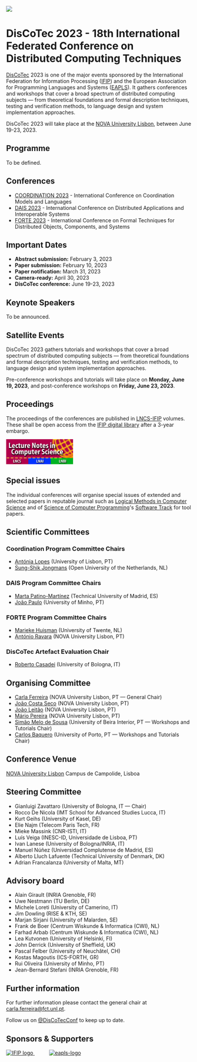 [![](discotec2023-banner.v3.png)](https://www.discotec.org/2023/)

# DisCoTec 2023 - 18th International Federated Conference on Distributed Computing Techniques

[DisCoTec](https://www.discotec.org) 2023 is one of the major events sponsored by the International Federation for Information Processing ([IFIP](http://www.ifip.org)) and the European Association for Programming Languages and Systems ([EAPLS](https://eapls.org)). It gathers conferences and workshops that cover a broad spectrum of distributed computing subjects — from theoretical foundations and formal description techniques, testing and verification methods, to language design and system implementation approaches.



DisCoTec 2023 will take place at the [NOVA University Lisbon](https://www.unl.pt/en), between June 19-23, 2023.  

## Programme

To be defined.

## Conferences
* [COORDINATION 2023](https://www.discotec.org/2023/coordination) - International Conference on Coordination Models and Languages
* [DAIS 2023](https://www.discotec.org/2023/dais) - International Conference on Distributed Applications and Interoperable Systems
* [FORTE 2023](https://www.discotec.org/2023/forte) - International Conference on Formal Techniques for Distributed Objects, Components, and Systems


## Important Dates
* **Abstract submission:** February 3, 2023
* **Paper submission:** February 10, 2023
* **Paper notification:** March 31, 2023
* **Camera-ready:** April 30, 2023
* **DisCoTec conference:** June 19-23, 2023

## Keynote Speakers

To be announced.

## Satellite Events

DisCoTec 2023 gathers tutorials and workshops that cover a broad spectrum of distributed computing subjects — from theoretical foundations and formal description techniques, testing and verification methods, to language design and system implementation approaches.

Pre-conference workshops and tutorials will take place on **Monday, June 19, 2023**, and post-conference workshops on **Friday, June 23, 2023**.

## Proceedings
The proceedings of the conferences are published in [LNCS-IFIP](https://www.springer.com/series/8345) volumes. These shall be open access from the [IFIP digital library](https://hal.inria.fr/IFIP/page/conferences) after a 3-year embargo.

<img src="lncs-logo.jpg" width="182" height="68"/>

## Special issues
The individual conferences will organise special issues of extended and selected papers in reputable journal such as [Logical Methods in Computer Science](https://lmcs.episciences.org) and of [Science of Computer Programming](https://www.journals.elsevier.com/science-of-computer-programming/)'s [Software Track](https://www.journals.elsevier.com/science-of-computer-programming/call-for-software/a-new-software-track-on-original-software-publications-science-of-computer-programming) for tool papers.

## Scientific Committees 

### Coordination Program Committee Chairs
* [Antónia Lopes][AntoniaWeb] (University of Lisbon, PT)
* [Sung-Shik Jongmans][Sung-ShikWeb] (Open University of the Netherlands, NL)

### DAIS Program Committee Chairs 
* [Marta Patino-Martínez][MartaWeb] (Technical University of Madrid, ES)
* [João Paulo][JPauloWeb] (University of Minho, PT)

### FORTE Program Committee Chairs
* [Marieke Huisman][MariekeWeb] (University of Twente, NL)
* [António Ravara][AntonioWeb] (NOVA University Lisbon, PT)

### DisCoTec Artefact Evaluation Chair
* [Roberto Casadei][RobertoWeb] (University of Bologna, IT)

## Organising Committee
* [Carla Ferreira][CarlaWeb] (NOVA University Lisbon, PT — General Chair)
* [João Costa Seco][JSecoWeb] (NOVA University Lisbon, PT)
* [João Leitão][JLeitaoWeb] (NOVA University Lisbon, PT)
* [Mário Pereira][MarioWeb] (NOVA University Lisbon, PT)
* [Simão Melo de Sousa][SimaoWeb] (University of Beira Interior, PT — Workshops and Tutorials Chair)
* [Carlos Baquero][CarlosWeb] (University of Porto, PT — Workshops and Tutorials Chair)


[CarlaWeb]: http://ctp.di.fct.unl.pt/~cf/
[JSecoWeb]: https://docentes.fct.unl.pt/jrcs/
[JLeitaoWeb]: https://www.joaoleitao.org/
[MarioWeb]: https://mariojppereira.github.io/
[SimaoWeb]: https://www.di.ubi.pt/~desousa
[CarlosWeb]: https://cbaquero.github.io/web/

[AntoniaWeb]: http://www.di.fc.ul.pt/~mal/
[Sung-ShikWeb]: https://sungshik.github.io/

[MartaWeb]: http://lsd.ls.fi.upm.es/Members/mpatino/
[JPauloWeb]: https://haslab.uminho.pt/jtpaulo

[MariekeWeb]: https://wwwhome.ewi.utwente.nl/~marieke/
[AntonioWeb]: http://ctp.di.fct.unl.pt/~aravara/

[RobertoWeb]: https://www.unibo.it/sitoweb/roby.casadei/

## Conference Venue
[NOVA University Lisbon](https://www.unl.pt/en/)
Campus de Campolide, Lisboa


## Steering Committee
* Gianluigi Zavattaro (University of Bologna, IT — Chair)
* Rocco De Nicola (IMT School for Advanced Studies Lucca, IT)
* Kurt Geihs (University of Kasel, DE)
* Elie Najm (Telecom Paris Tech, FR)
* Mieke Massink (CNR-ISTI, IT)
* Luís Veiga (INESC-ID, Universidade de Lisboa, PT)
* Ivan Lanese (University of Bologna/INRIA, IT)
* Manuel Núñez (Universidad Complutense de Madrid, ES)
* Alberto Lluch Lafuente (Technical University of Denmark, DK)
* Adrian Francalanza (University of Malta, MT)


## Advisory board
* Alain Girault (INRIA Grenoble, FR)
* Uwe Nestmann (TU Berlin, DE)
* Michele Loreti (University of Camerino, IT)
* Jim Dowling (RISE & KTH, SE)
* Marjan Sirjani (University of Malarden, SE)
* Frank de Boer (Centrum Wiskunde & Informatica (CWI), NL)
* Farhad Arbab (Centrum Wiskunde & Informatica (CWI), NL)
* Lea Kutvonen (University of Helsinki, FI)
* John Derrick (University of Sheffield, UK)
* Pascal Felber (University of Neuchâtel, CH) 
* Kostas Magoutis (ICS-FORTH, GR)
* Rui Oliveira (University of Minho, PT)
* Jean-Bernard Stefani (INRIA Grenoble, FR)

## Further information
For further information please contact the general chair at <carla.ferreira@fct.unl.pt>.

Follow us on [@DisCoTecConf](https://twitter.com/DisCoTecConf) to keep up to date.

## Sponsors & Supporters

<a href="https://www.ifip.org">
  <img alt="IFIP logo" src="https://encrypted-tbn0.gstatic.com/images?q=tbn:ANd9GcS-EpsUS6bK4HbtbQ12Do2lkYu998ZGaXNCTWG4bxbd11vWDMDi" width="350px">
</a>
&nbsp;   &nbsp;   &nbsp;   &nbsp;   &nbsp;
<a href="https://eapls.org">
<img alt="eapls-logo" src="https://www.discotec.org/2021/EAPLS_logo.jpg" width="350px">

